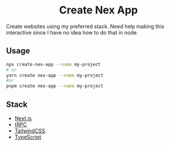 <h1 align="center">Create Nex App</h1>
Create websites using my preferred stack.
Need help making this interactive since I have no idea how to do that in node.

## Usage

```bash
npx create-nex-app --name my-project
# or
yarn create nex-app --name my-project
#or
pnpm create nex-app --name my-project
```

## Stack

- [Next.js](https://nextjs.org)
- [tRPC](https://trpc.io)
- [TailwindCSS](https://tailwindcss.com)
- [TypeScript](https://typescriptlang.org)
